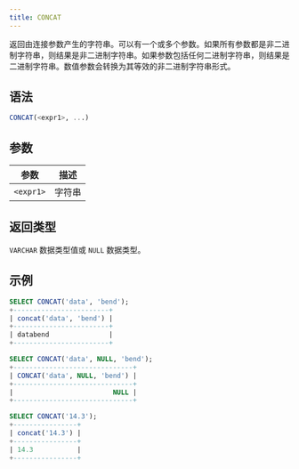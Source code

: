 ```yaml
---
title: CONCAT
---
```


返回由连接参数产生的字符串。可以有一个或多个参数。如果所有参数都是非二进制字符串，则结果是非二进制字符串。如果参数包括任何二进制字符串，则结果是二进制字符串。数值参数会转换为其等效的非二进制字符串形式。

## 语法

```sql
CONCAT(<expr1>, ...)
```

## 参数

| 参数      | 描述      |
|-----------|-----------|
| `<expr1>` | 字符串    |

## 返回类型

`VARCHAR` 数据类型值或 `NULL` 数据类型。

## 示例

```sql
SELECT CONCAT('data', 'bend');
+------------------------+
| concat('data', 'bend') |
+------------------------+
| databend               |
+------------------------+

SELECT CONCAT('data', NULL, 'bend');
+------------------------------+
| CONCAT('data', NULL, 'bend') |
+------------------------------+
|                         NULL |
+------------------------------+

SELECT CONCAT('14.3');
+----------------+
| concat('14.3') |
+----------------+
| 14.3           |
+----------------+
```